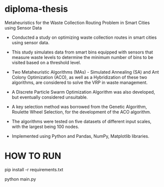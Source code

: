 # diploma-thesis
Metaheuristics for the Waste Collection Routing Problem in Smart Cities using Sensor Data

- Conducted a study on optimizing waste collection routes in smart cities using sensor data.

- This study simulates data from smart bins equipped with sensors that measure waste levels to determine the minimum number of bins to be visited based on a threshold level.

- Two Metaheuristic Algorithms (MAs) - Simulated Annealing (SA) and Ant Colony Optimization (ACO), as well as a Hybridization of these two algorithms, are considered to solve the VRP in waste management.

- A Discrete Particle Swarm Optimization Algorithm was also developed, but eventually considered unsuitable.

- A key selection method was borrowed from the Genetic Algorithm, Roulette Wheel Selection, for the development of the ACO algorithm.

- The algorithms were tested on five datasets of different input scales, with the largest being 100 nodes.

- Implemented using Python and Pandas, NumPy, Matplotlib libraries.

# HOW TO RUN

pip install -r requirements.txt

python main.py
